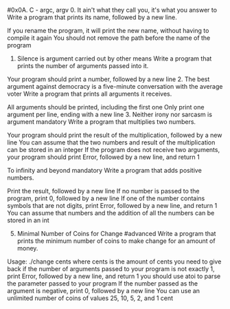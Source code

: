 #0x0A. C - argc, argv
0. It ain't what they call you, it's what you answer to
Write a program that prints its name, followed by a new line.

If you rename the program, it will print the new name, without having to compile it again
You should not remove the path before the name of the program
1. Silence is argument carried out by other means
Write a program that prints the number of arguments passed into it.

Your program should print a number, followed by a new line
2. The best argument against democracy is a five-minute conversation with the average voter
Write a program that prints all arguments it receives.

All arguments should be printed, including the first one
Only print one argument per line, ending with a new line
3. Neither irony nor sarcasm is argument
mandatory
Write a program that multiplies two numbers.

Your program should print the result of the multiplication, followed by a new line
You can assume that the two numbers and result of the multiplication can be stored in an integer
If the program does not receive two arguments, your program should print Error, followed by a new line, and return 1

To infinity and beyond
mandatory
Write a program that adds positive numbers.

Print the result, followed by a new line
If no number is passed to the program, print 0, followed by a new line
If one of the number contains symbols that are not digits, print Error, followed by a new line, and return 1
You can assume that numbers and the addition of all the numbers can be stored in an int

5. Minimal Number of Coins for Change
#advanced
Write a program that prints the minimum number of coins to make change for an amount of money.

Usage: ./change cents
where cents is the amount of cents you need to give back
if the number of arguments passed to your program is not exactly 1, print Error, followed by a new line, and return 1
you should use atoi to parse the parameter passed to your program
If the number passed as the argument is negative, print 0, followed by a new line
You can use an unlimited number of coins of values 25, 10, 5, 2, and 1 cent

